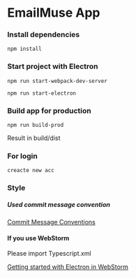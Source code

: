 # EmailMuse App

### Install dependencies

```
npm install
```

### Start project with Electron

```
npm run start-webpack-dev-server
```

```
npm run start-electron
```

### Build app for production

```
npm run build-prod
```

Result in build/dist

### For login

```
creacte new acc
```

### Style

##### Used commit message convention

[Commit Message Conventions](https://gist.github.com/stephenparish/9941e89d80e2bc58a153)

#### If you use WebStorm

Please import Typescript.xml

[Getting started with Electron in WebStorm](https://blog.jetbrains.com/webstorm/2016/05/getting-started-with-electron-in-webstorm/)

